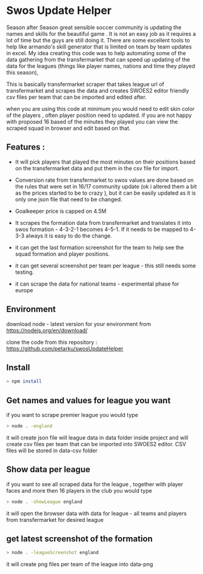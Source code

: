 # Swos Update Helper

Season after Season great sensible soccer community is updating the names and skills for the beautiful game . It is not an easy job as it requires a lot of time but the guys are still doing it. There are some excellent tools to help like armando's skill generator that is limited on team by team updates in excel. 
My idea creating this code was to help automating some of the data gathering from the transfermarket that can speed up updating of the data for the leagues (things like player names, nations and time they played this season),  

This is basically transfermarket scraper that takes league url of transfermarket and scrapes the data and creates SWOES2 editor friendly csv files per team that can be imported and edited after.

when you are using this code at minimum you would need to edit skin color of the players , often player position need to updated. 
if you are not happy with proposed 16 based of the minutes they played you can view the scraped squad in browser and edit based on that. 

## Features : 

- It will pick players that played the most minutes on their positions based on the transfermarket data and put them in the csv file for import.  

- Conversion rate from transfermarket to swos values are done based on the rules that were set in 16/17 community update (ok i altered them a bit as the prices started to be to crazy ), but it can be easily updated as it is only one json file that need to be changed. 

- Goalkeeper price is capped on 4.5M 

- It scrapes the formation data from transfermarket and translates it into swos formation - 4-3-2-1 becomes 4-5-1. If it needs to be mapped to 4-3-3 always it is easy to do the change. 

- it can get the last formation screenshot for the team to help see the squad formation and player positions. 

- it can get several screenshot per team per league - this still needs some testing. 

- it can scrape the data for national teams - experimental phase for europe 


## Environment

download node - latest version for your environment from https://nodejs.org/en/download/ 

clone the code from this repository : https://github.com/petarku/swosUpdateHelper 


## Install
```sh
> npm install
```

## Get names and values for league you want
if you want to scrape premier league you would type 
```sh
> node . -england  
```
it will create json file will league data in data folder inside project and will create csv files per team that can be imported into SWOES2 editor. CSV files will be stored in data-csv folder 


## Show data per league
if you want to see all scraped data for the league , together with player faces and more then 16 players in the club you would type
```sh
> node . -showLeague england 
```
it will open the browser data with data for league - all teams and players from transfermarket for desired league

## get latest screenshot of the formation
```sh
> node . -leagueScreenshot england
```
it will create png files per team of the league into data-png
